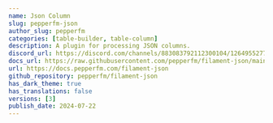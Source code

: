 ```yaml
---
name: Json Column
slug: pepperfm-json
author_slug: pepperfm
categories: [table-builder, table-column]
description: A plugin for processing JSON columns.
discord_url: https://discord.com/channels/883083792112300104/1264955277401391164
docs_url: https://raw.githubusercontent.com/pepperfm/filament-json/main/README.md
url: https://docs.pepperfm.com/filament-json
github_repository: pepperfm/filament-json
has_dark_theme: true
has_translations: false
versions: [3]
publish_date: 2024-07-22
---
```

